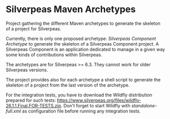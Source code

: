 # Silverpeas Maven Archetypes
Project gathering the different Maven archetypes to generate the skeleton of a project for Silverpeas.

Currently, there is only one proposed archetype: _Silverpeas Component Archetype_ to generate the 
skeleton of a Silverpeas Component project. A Silverpeas Component is an application dedicated to
manage in a given way some kinds of contributions within Silverpeas.

The archetypes are for Silverpeas >= 6.3. They cannot work for older Silverpeas versions.

The project provides also for each archetype a shell script to generate the skeleton of a project
from the last version of the archetype.

For the integration tests, you have to download the Wildfly distribution prepared for such tests:
https://www.silverpeas.org/files/wildfly-26.1.1.Final.FOR-TESTS.zip. Don't forget to start Wildfly
with _standalone-full.xml_ as configuration file before running any integration tests.